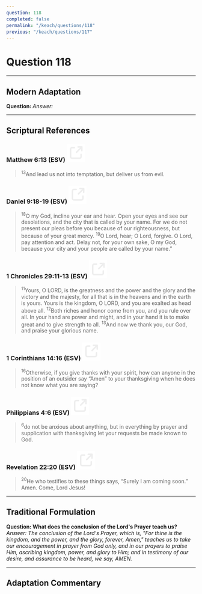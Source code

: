 ```yaml
---
question: 118
completed: false
permalink: "/keach/questions/118"
previous: "/keach/questions/117"
---
```

# Question 118
---
## Modern Adaptation
<strong>
    Question:
</strong>

<em>
    Answer:
</em>

---
## Scriptural References
### Matthew 6:13 (ESV) <a href="https://biblegateway.com/passage/?search=Matthew+6%3A13&version=ESV"><img src="/assets/svg/link.svg"/></a>
> <sup>13</sup>And lead us not into temptation, but deliver us from evil.

### Daniel 9:18-19 (ESV) <a href="https://biblegateway.com/passage/?search=Daniel+9%3A18-19&version=ESV"><img src="/assets/svg/link.svg"/></a>
> <sup>18</sup>O my God, incline your ear and hear. Open your eyes and see our desolations, and the city that is called by your name. For we do not present our pleas before you because of our righteousness, but because of your great mercy.
> <sup>19</sup>O Lord, hear; O Lord, forgive. O Lord, pay attention and act. Delay not, for your own sake, O my God, because your city and your people are called by your name.”

### 1 Chronicles 29:11-13 (ESV) <a href="https://biblegateway.com/passage/?search=1+Chronicles+29%3A11-13&version=ESV"><img src="/assets/svg/link.svg"/></a>
> <sup>11</sup>Yours, O LORD, is the greatness and the power and the glory and the victory and the majesty, for all that is in the heavens and in the earth is yours. Yours is the kingdom, O LORD, and you are exalted as head above all.
> <sup>12</sup>Both riches and honor come from you, and you rule over all. In your hand are power and might, and in your hand it is to make great and to give strength to all.
> <sup>13</sup>And now we thank you, our God, and praise your glorious name.

### 1 Corinthians 14:16 (ESV) <a href="https://biblegateway.com/passage/?search=1+Corinthians+14%3A16&version=ESV"><img src="/assets/svg/link.svg"/></a>
> <sup>16</sup>Otherwise, if you give thanks with your spirit, how can anyone in the position of an outsider say “Amen” to your thanksgiving when he does not know what you are saying?

### Philippians 4:6 (ESV) <a href="https://biblegateway.com/passage/?search=Philippians+4%3A6&version=ESV"><img src="/assets/svg/link.svg"/></a>
> <sup>6</sup>do not be anxious about anything, but in everything by prayer and supplication with thanksgiving let your requests be made known to God.

### Revelation 22:20 (ESV) <a href="https://biblegateway.com/passage/?search=Revelation+22%3A20&version=ESV"><img src="/assets/svg/link.svg"/></a>
> <sup>20</sup>He who testifies to these things says, “Surely I am coming soon.” Amen. Come, Lord Jesus!

---
## Traditional Formulation
<strong>
    Question: What does the conclusion of the Lord's Prayer teach us?
</strong>

<em>
    Answer: The conclusion of the Lord's Prayer, which is, "For thine is the kingdom, and the power, and the glory, forever, Amen," teaches us to take our encouragement in prayer from God only, and in our prayers to praise Him, ascribing kingdom, power, and glory to Him; and in testimony of our desire, and assurance to be heard, we say, AMEN.
</em>

---
## Adaptation Commentary
